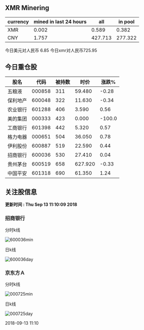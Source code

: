 ## XMR Minering

|currency|mined in last 24 hours|all|in pool|
|---|---|---|---|
|XMR|0.002|0.589|0.382|
|CNY|1.757|427.713|277.322|

今日美元对人民币 6.85	今日xmr对人民币725.95


## 今日重仓股 

|股名|代码|被持数|时价|涨跌%|
|---|---|---|---|---|
|五粮液|000858|311|59.480|-0.28|
|保利地产|600048|322|11.630|-0.34|
|农业银行|601288|406|3.590|0.56|
|美的集团|000333|423|0.000|-100.0|
|工商银行|601398|442|5.320|0.57|
|格力电器|000651|504|36.050|0.78|
|伊利股份|600887|519|22.590|0.44|
|招商银行|600036|530|27.410|0.04|
|贵州茅台|600519|658|627.920|-0.33|
|中国平安|601318|690|61.350|1.24|

## 关注股信息
**更新时间 : Thu Sep 13 11:10:09 2018**
### 招商银行 
分时k线

![600036min](http://image.sinajs.cn/newchart/min/n/sh600036.gif)

日k线

![600036day](http://image.sinajs.cn/newchart/daily/n/sh600036.gif)

### 京东方Ａ 
分时k线

![000725min](http://image.sinajs.cn/newchart/min/n/sz000725.gif)

日k线

![000725day](http://image.sinajs.cn/newchart/daily/n/sz000725.gif)

2018-09-13 11:10